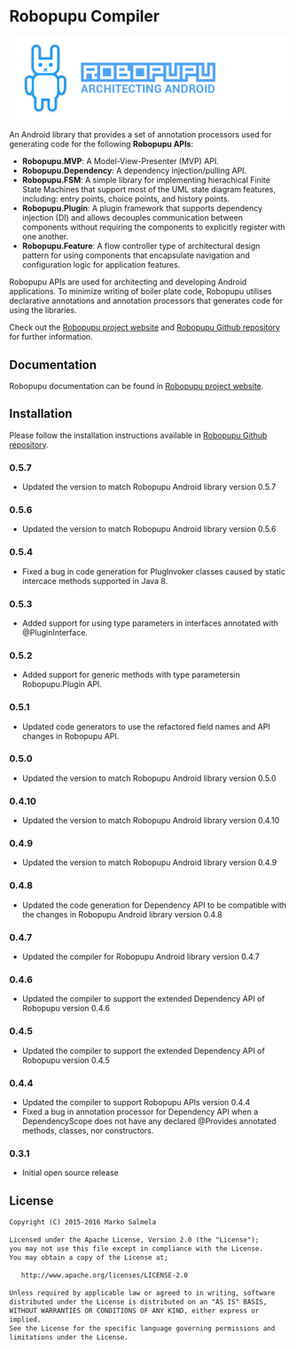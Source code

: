 # Robopupu Compiler

<img src="https://github.com/Fuusio/Robopupu/blob/gh-pages/images/robopupu_header_image.png" alt="Robopupu mascot"/>

An Android library that provides a set of annotation processors used for generating code for the following **Robopupu APIs**:

* **Robopupu.MVP**: A Model-View-Presenter (MVP) API.
* **Robopupu.Dependency**: A dependency injection/pulling API.
* **Robopupu.FSM**: A simple library for implementing hierachical Finite State Machines that support most of the UML state diagram features, including: entry points, choice points, and history points.
* **Robopupu.Plugin**: A plugin framework that supports dependency injection (DI) and allows decouples communication between components without requiring the components to explicitly register with one another.
* **Robopupu.Feature**: A flow controller type of architectural design pattern for using components that encapsulate navigation and configuration logic for application features.

Robopupu APIs are used for architecting and developing Android applications. To minimize writing of boiler plate code, Robopupu utilises declarative annotations and annotation processors that generates code for using the libraries.

Check out the [Robopupu project website](http://robopupu.com/) and [Robopupu Github repository](https://github.com/Fuusio/Robopupu) for further information.

## Documentation
Robopupu documentation can be found in [Robopupu project website](http://robopupu.com/). 

## Installation
Please follow the installation instructions available in [Robopupu Github repository](https://github.com/Fuusio/Robopupu).

### 0.5.7
* Updated the version to match Robopupu Android library version 0.5.7

### 0.5.6
* Updated the version to match Robopupu Android library version 0.5.6

### 0.5.4
* Fixed a bug in code generation for PlugInvoker classes caused by static intercace methods supported in Java 8.

### 0.5.3
* Added support for using type parameters in interfaces annotated with @PluginInterface.

### 0.5.2
* Added support for generic methods with type parametersin Robopupu.Plugin API.
 
### 0.5.1
* Updated code generators to use the refactored field names and API changes in Robopupu API.

### 0.5.0
* Updated the version to match Robopupu Android library version 0.5.0

### 0.4.10
* Updated the version to match Robopupu Android library version 0.4.10

### 0.4.9
* Updated the version to match Robopupu Android library version 0.4.9
 
### 0.4.8
* Updated the code generation for Dependency API to be compatible with the changes in Robopupu Android library version 0.4.8
 
### 0.4.7
* Updated the compiler for Robopupu Android library version 0.4.7
 
### 0.4.6
* Updated the compiler to support the extended Dependency API of Robopupu version 0.4.6
 
### 0.4.5
* Updated the compiler to support the extended Dependency API of Robopupu version 0.4.5

### 0.4.4
* Updated the compiler to support Robopupu APIs version 0.4.4
* Fixed a bug in annotation processor for Dependency API when a DependencyScope does not have any declared @Provides annotated methods, classes, nor constructors.

### 0.3.1
* Initial open source release

## License
```
Copyright (C) 2015-2016 Marko Salmela

Licensed under the Apache License, Version 2.0 (the "License");
you may not use this file except in compliance with the License.
You may obtain a copy of the License at;

   http://www.apache.org/licenses/LICENSE-2.0

Unless required by applicable law or agreed to in writing, software
distributed under the License is distributed on an "AS IS" BASIS,
WITHOUT WARRANTIES OR CONDITIONS OF ANY KIND, either express or implied.
See the License for the specific language governing permissions and
limitations under the License.
```
